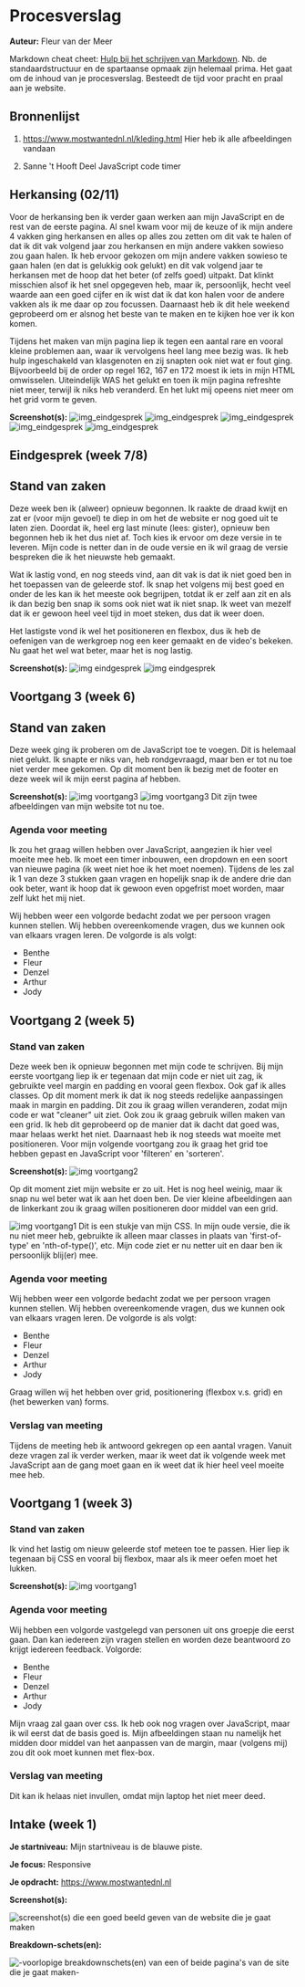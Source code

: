 # Procesverslag
**Auteur:** Fleur van der Meer

Markdown cheat cheet: [Hulp bij het schrijven van Markdown](https://github.com/adam-p/markdown-here/wiki/Markdown-Cheatsheet). Nb. de standaardstructuur en de spartaanse opmaak zijn helemaal prima. Het gaat om de inhoud van je procesverslag. Besteedt de tijd voor pracht en praal aan je website.



## Bronnenlijst
1. https://www.mostwantednl.nl/kleding.html
Hier heb ik alle afbeeldingen vandaan

2. Sanne 't Hooft
Deel JavaScript code timer

## Herkansing (02/11)
Voor de herkansing ben ik verder gaan werken aan mijn JavaScript en de rest van de eerste pagina. Al snel kwam voor mij de keuze of ik mijn andere 4 vakken ging herkansen en alles op alles zou zetten om dit vak te halen of dat ik dit vak volgend jaar zou herkansen en mijn andere vakken sowieso zou gaan halen. Ik heb ervoor gekozen om mijn andere vakken sowieso te gaan halen (en dat is gelukkig ook gelukt) en dit vak volgend jaar te herkansen met de hoop dat het beter (of zelfs goed) uitpakt. Dat klinkt misschien alsof ik het snel opgegeven heb, maar ik, persoonlijk, hecht veel waarde aan een goed cijfer en ik wist dat ik dat kon halen voor de andere vakken als ik me daar op zou focussen. Daarnaast heb ik dit hele weekend geprobeerd om er alsnog het beste van te maken en te kijken hoe ver ik kon komen.

Tijdens het maken van mijn pagina liep ik tegen een aantal rare en vooral kleine problemen aan, waar ik vervolgens heel lang mee bezig was. Ik heb hulp ingeschakeld van klasgenoten en zij snapten ook niet wat er fout ging. Bijvoorbeeld bij de order op regel 162, 167 en 172 moest ik iets in mijn HTML omwisselen. Uiteindelijk WAS het gelukt en toen ik mijn pagina refreshte niet meer, terwijl ik niks heb veranderd. En het lukt mij opeens niet meer om het grid vorm te geven.


**Screenshot(s):**
![img_eindgesprek](images/afbeelding1.png)
![img_eindgesprek](images/afbeelding2.png)
![img_eindgesprek](images/afbeelding3.png)
![img_eindgesprek](images/afbeelding4.png)
![img_eindgesprek](images/afbeelding5.png)



## Eindgesprek (week 7/8)

## Stand van zaken
Deze week ben ik (alweer) opnieuw begonnen. Ik raakte de draad kwijt en zat er (voor mijn gevoel) te diep in om het de website er nog goed uit te laten zien. Doordat ik, heel erg last minute (lees: gister), opnieuw ben begonnen heb ik het dus niet af. Toch kies ik ervoor om deze versie in te leveren. Mijn code is netter dan in de oude versie en ik wil graag de versie bespreken die ik het nieuwste heb gemaakt. 

Wat ik lastig vond, en nog steeds vind, aan dit vak is dat ik niet goed ben in het toepassen van de geleerde stof. Ik snap het volgens mij best goed en onder de les kan ik het meeste ook begrijpen, totdat ik er zelf aan zit en als ik dan bezig ben snap ik soms ook niet wat ik niet snap. Ik weet van mezelf dat ik er gewoon heel veel tijd in moet steken, dus dat ik weer doen. 

Het lastigste vond ik wel het positioneren en flexbox, dus ik heb de oefenigen van de werkgroep nog een keer gemaakt en de video's bekeken. Nu gaat het wel wat beter, maar het is nog lastig. 


**Screenshot(s):**
![img eindgesprek](images/kledingpagina.eind1.png)
![img eindgesprek](images/kledingpagina.eind2.png)



## Voortgang 3 (week 6)

## Stand van zaken
Deze week ging ik proberen om de JavaScript toe te voegen. Dit is helemaal niet gelukt. Ik snapte er niks van, heb rondgevraagd, maar ben er tot nu toe niet verder mee gekomen. 
Op dit moment ben ik bezig met de footer en deze week wil ik mijn eerst pagina af hebben. 

**Screenshot(s):**
![img voortgang3](images/vg3.png)
![img voortgang3](images/vg3.2.png)
Dit zijn twee afbeeldingen van mijn website tot nu toe.


### Agenda voor meeting
Ik zou het graag willen hebben over JavaScript, aangezien ik hier veel moeite mee heb. Ik moet een timer inbouwen, een dropdown en een soort van nieuwe pagina (ik weet niet hoe ik het moet noemen). Tijdens de les zal ik 1 van deze 3 stukken gaan vragen en hopelijk snap ik de andere drie dan ook beter, want ik hoop dat ik gewoon even opgefrist moet worden, maar zelf lukt het mij niet.

Wij hebben weer een volgorde bedacht zodat we per persoon vragen kunnen stellen. Wij hebben overeenkomende vragen, dus we kunnen ook van elkaars vragen leren. De volgorde is als volgt:
- Benthe
- Fleur 
- Denzel
- Arthur
- Jody


## Voortgang 2 (week 5)

### Stand van zaken
Deze week ben ik opnieuw begonnen met mijn code te schrijven. Bij mijn eerste voortgang liep ik er tegenaan dat mijn code er niet uit zag, ik gebruikte veel margin en padding en vooral geen flexbox. Ook gaf ik alles classes.
Op dit moment merk ik dat ik nog steeds redelijke aanpassingen maak in margin en padding. Dit zou ik graag willen veranderen, zodat mijn code er wat "cleaner" uit ziet. 
Ook zou ik graag gebruik willen maken van een grid. Ik heb dit geprobeerd op de manier dat ik dacht dat goed was, maar helaas werkt het niet. Daarnaast heb ik nog steeds wat moeite met positioneren.
Voor mijn volgende voortgang zou ik graag het grid toe hebben gepast en JavaScript voor 'filteren' en 'sorteren'.


**Screenshot(s):**
![img voortgang2](images/website.vg.2.png)


Op dit moment ziet mijn website er zo uit. Het is nog heel weinig, maar ik snap nu wel beter wat ik aan het doen ben. De vier kleine afbeeldingen aan de linkerkant zou ik graag willen positioneren door middel van een grid. 


![img voortgang1](images/css.vg.2.png)
Dit is een stukje van mijn CSS. In mijn oude versie, die ik nu niet meer heb, gebruikte ik alleen maar classes in plaats van 'first-of-type' en 'nth-of-type()', etc. Mijn code ziet er nu netter uit en daar ben ik persoonlijk blij(er) mee. 

### Agenda voor meeting
Wij hebben weer een volgorde bedacht zodat we per persoon vragen kunnen stellen. Wij hebben overeenkomende vragen, dus we kunnen ook van elkaars vragen leren. De volgorde is als volgt:
- Benthe
- Fleur 
- Denzel
- Arthur
- Jody

Graag willen wij het hebben over grid, positionering (flexbox v.s. grid) en (het bewerken van) forms.

### Verslag van meeting
Tijdens de meeting heb ik antwoord gekregen op een aantal vragen. Vanuit deze vragen zal ik verder werken, maar ik weet dat ik volgende week met JavaScript aan de gang moet gaan en ik weet dat ik hier heel veel moeite mee heb. 

## Voortgang 1 (week 3)

### Stand van zaken

Ik vind het lastig om nieuw geleerde stof meteen toe te passen. Hier liep ik tegenaan bij CSS en vooral bij flexbox, maar als ik meer oefen moet het lukken.

**Screenshot(s):**
![img voortgang1](images/voortgang1.png)
 
### Agenda voor meeting

Wij hebben een volgorde vastgelegd van personen uit ons groepje die eerst gaan. Dan kan iedereen zijn vragen stellen en worden deze beantwoord zo krijgt iedereen feedback.
Volgorde:
- Benthe
- Fleur
- Denzel
- Arthur
- Jody

Mijn vraag zal gaan over css. Ik heb ook nog vragen over JavaScript, maar ik wil eerst dat de basis goed is. Mijn afbeeldingen staan nu namelijk het midden door middel van het aanpassen van de margin, maar (volgens mij) zou dit ook moet kunnen met flex-box.

### Verslag van meeting

Dit kan ik helaas niet invullen, omdat mijn laptop het niet meer deed.


## Intake (week 1)

**Je startniveau:** Mijn startniveau is de blauwe piste.

**Je focus:** Responsive

**Je opdracht:** https://www.mostwantednl.nl

**Screenshot(s):**

![screenshot(s) die een goed beeld geven van de website die je gaat maken](images/Screenshot-webs.jpg)

**Breakdown-schets(en):**

![-voorlopige breakdownschets(en) van een of beide pagina's van de site die je gaat maken-](images/Breakdown1.jpg)
